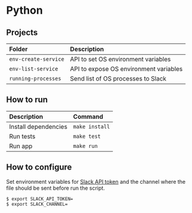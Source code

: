 # Python

## Projects

| Folder | Description |
| :--- | :--- |
| `env-create-service` | API to set OS environment variables |
| `env-list-service` | API to expose OS environment variables |
| `running-processes` | Send list of OS processes to Slack |

## How to run

| Description | Command |
| :--- | :--- |
| Install dependencies | `make install` |
| Run tests | `make test` |
| Run app | `make run` |

## How to configure

Set environment variables for [Slack API token](https://api.slack.com/custom-integrations/legacy-tokens) and the channel where the file should be sent before run the script.

```
$ export SLACK_API_TOKEN=
$ export SLACK_CHANNEL=
```
